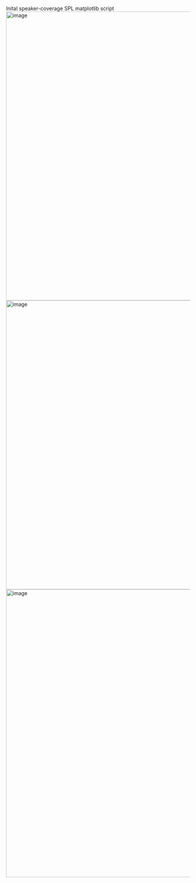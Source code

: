 Inital speaker-coverage SPL matplotlib script
<img width="791" height="790" alt="image" src="https://github.com/user-attachments/assets/be726db4-a017-4a0c-b079-300bb7c611cb" />
<img width="789" height="790" alt="image" src="https://github.com/user-attachments/assets/fb0d7b17-54ac-485e-9f05-3eaa6c7f8225" />
<img width="788" height="787" alt="image" src="https://github.com/user-attachments/assets/235b225a-06d5-4776-839c-20093132bb94" />
